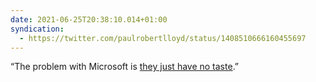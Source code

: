 ```yaml
---
date: 2021-06-25T20:38:10.014+01:00
syndication:
  - https://twitter.com/paulrobertlloyd/status/1408510666160455697
---
```

“The problem with Microsoft is [they just have no taste](https://www.youtube.com/watch?v=Uh9643c2P6k).”

